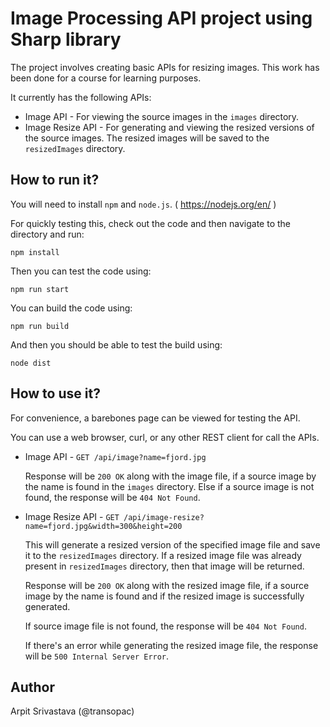# Image Processing API project using Sharp library

The project involves creating basic APIs for resizing images. This work has been done for a course for learning purposes.

It currently has the following APIs:

- Image API - For viewing the source images in the `images` directory.
- Image Resize API - For generating and viewing the resized versions of the source images. The resized images will be saved to the `resizedImages` directory.

## How to run it?

You will need to install `npm` and `node.js`. ( https://nodejs.org/en/ )

For quickly testing this, check out the code and then navigate to the directory and run:

```
npm install
```

Then you can test the code using:

```
npm run start
```

You can build the code using:

```
npm run build
```

And then you should be able to test the build using:

```
node dist
```

## How to use it?

For convenience, a barebones page can be viewed for testing the API.

You can use a web browser, curl, or any other REST client for call the APIs.

- Image API - `GET /api/image?name=fjord.jpg`

  Response will be `200 OK` along with the image file, if a source image by the name is found in the `images` directory.
  Else if a source image is not found, the response will be `404 Not Found`.

- Image Resize API - `GET /api/image-resize?name=fjord.jpg&width=300&height=200`

  This will generate a resized version of the specified image file and save it to the `resizedImages` directory.
  If a resized image file was already present in `resizedImages` directory, then that image will be returned.

  Response will be `200 OK` along with the resized image file, if a source image by the name is found and if the resized image is successfully generated.

  If source image file is not found, the response will be `404 Not Found`.

  If there's an error while generating the resized image file, the response will be `500 Internal Server Error`.

## Author

Arpit Srivastava (@transopac)
